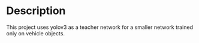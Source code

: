 
# Description

This project uses yolov3 as a teacher network for a smaller network trained only on vehicle objects. 

